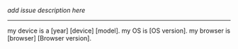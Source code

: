 _add issue description here_

______________
my device is a [year] [device] [model].
my OS is [OS version].
my browser is [browser] [Browser version].
